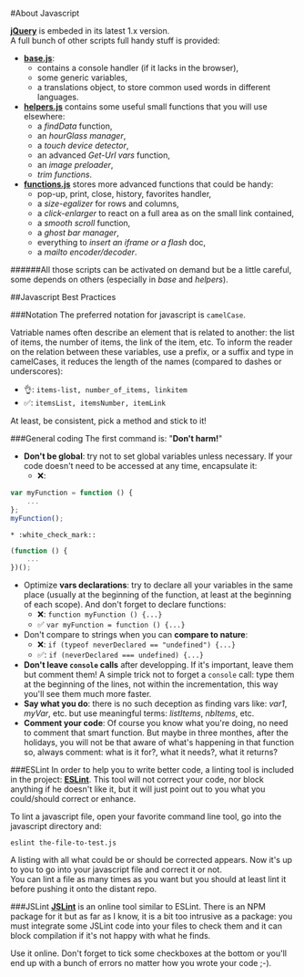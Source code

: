 #About Javascript

**[jQuery](http://jquery.com/)** is embeded in its latest 1.x version.  
A full bunch of other scripts full handy stuff is provided:

* **[base.js](/app/scripts/functionals/base.js)**:
	* contains a console handler (if it lacks in the browser),
	* some generic variables,
	* a translations object, to store common used words in different languages.
* **[helpers.js](/app/scripts/functionals/helpers.js)** contains some useful small functions that you will use elsewhere:
	* a *findData* function,
	* an *hourGlass manager*,
	* a *touch device detector*,
	* an advanced *Get-Url vars* function,
	* an *image preloader*,
	* *trim functions*.
* **[functions.js](/app/scripts/functionals/functions.js)** stores more advanced functions that could be handy:
	* pop-up, print, close, history, favorites handler,
	* a *size-egalizer* for rows and columns,
	* a *click-enlarger* to react on a full area as on the small link contained,
	* a *smooth scroll* function,
	* a *ghost bar manager*,
	* everything to *insert an iframe or a flash* doc,
	* a *mailto encoder/decoder*.

######All those scripts can be activated on demand but be a little careful, some depends on others (especially in *base* and *helpers*).

##Javascript Best Practices

###Notation
The preferred notation for javascript is `camelCase`.

Vatriable names often describe an element that is related to another: the list of items, the number of items, the link of the item, etc. To inform the reader on the relation between these variables, use a prefix, or a suffix and type in camelCases, it reduces the length of the names (compared to dashes or underscores):

* :ok_hand:: `items-list, number_of_items, linkitem`
* :white_check_mark:: `itemsList, itemsNumber, itemLink`

At least, be consistent, pick a method and stick to it!

###General coding
The first command is: "**Don't harm!**"  

* **Don't be global**: try not to set global variables unless necessary. If your code doesn't need to be accessed at any time, encapsulate it:
	* :x::
```javascript
var myFunction = function () {
	...
};
myFunction();
```

	* :white_check_mark::
```javascript
(function () {
	...
})();
```
* Optimize **vars declarations**: try to declare all your variables in the same place (usually at the beginning of the function, at least at the beginning of each scope). And don't forget to declare functions:
	* :x:: `function myFunction () {...}`
	* :white_check_mark: `var myFunction = function () {...}`
* Don't compare to strings when you can **compare to nature**:  
	* :x:: `if (typeof neverDeclared == "undefined") {...}`
	* :white_check_mark:: `if (neverDeclared === undefined) {...}`
* **Don't leave `console` calls** after developping. If it's important, leave them but comment them! A simple trick not to forget a `console` call: type them at the beginning of the lines, not within the incrementation, this way you'll see them much more faster.
* **Say what you do**: there is no such deception as finding vars like: *var1*, *myVar*, etc. but use meaningful terms: *listItems*, *nbItems*, etc.
* **Comment your code**: Of course you know what you're doing, no need to comment that smart function. But maybe in three monthes, after the holidays, you will not be that aware of what's happening in that function so, always comment: what is it for?, what it needs?, what it returns?

###ESLint
In order to help you to write better code, a linting tool is included in the project: **[ESLint](http://eslint.org/)**. This tool will not correct your code, nor block anything if he doesn't like it, but it will just point out to you what you could/should correct or enhance.

To lint a javascript file, open your favorite command line tool, go into the javascript directory and:
```
eslint the-file-to-test.js
```
A listing with all what could be or should be corrected appears. Now it's up to you to go into your javascript file and correct it or not.  
You can lint a file as many times as you want but you should at least lint it before pushing it onto the distant repo.

###JSLint
**[JSLint](http://jslint.com/)** is an online tool similar to ESLint. There is an NPM package for it but as far as I know, it is a bit too intrusive as a package: you must integrate some JSLint code into your files to check them and it can block compilation if it's not happy with what he finds.

Use it online. Don't forget to tick some checkboxes at the bottom or you'll end up with a bunch of errors no matter how you wrote your code ;-).